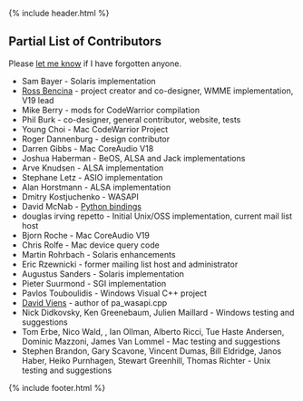 {% include header.html %}

## Partial List of Contributors

Please [let me know](http://www.softsynth.com/contacts.php) if I have forgotten anyone.

* Sam Bayer - Solaris implementation
* [Ross Bencina](http://www.audiomulch.com/~rossb/) - project creator and co-designer, WMME implementation, V19 lead
* Mike Berry - mods for CodeWarrior compilation
* Phil Burk - co-designer, general contributor, website, tests
* Young Choi - Mac CodeWarrior Project
* Roger Dannenburg - design contributor
* Darren Gibbs - Mac CoreAudio V18
* Joshua Haberman - BeOS, ALSA and Jack implementations
* Arve Knudsen - ALSA implementation
* Stephane Letz - ASIO implementation
* Alan Horstmann - ALSA implementation
* Dmitry Kostjuchenko - WASAPI
* David McNab - [Python bindings](http://www.freenet.org.nz/python/)
* douglas irving repetto - Initial Unix/OSS implementation, current mail list host
* Bjorn Roche - Mac CoreAudio V19
* Chris Rolfe - Mac device query code
* Martin Rohrbach - Solaris enhancements
* Eric Rzewnicki - former mailing list host and administrator
* Augustus Sanders - Solaris implementation
* Pieter Suurmond - SGI implementation
* Pavlos Touboulidis - Windows Visual C++ project
* [David Viens](http://www.plogue.com/) - author of pa_wasapi.cpp
* Nick Didkovsky, Ken Greenebaum, Julien Maillard - Windows testing and suggestions
* Tom Erbe, Nico Wald, , Ian Ollman, Alberto Ricci, Tue Haste Andersen, Dominic Mazzoni, James Van Lommel - Mac testing and suggestions
* Stephen Brandon, Gary Scavone, Vincent Dumas, Bill Eldridge, Janos Haber, Heiko Purnhagen, Stewart Greenhill, Thomas Richter  - Unix testing and suggestions

{% include footer.html %}
